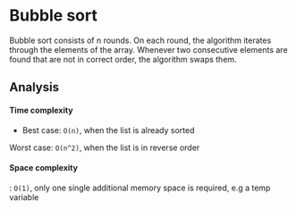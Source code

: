# Bubble sort

Bubble sort consists of n rounds. On each round, the algorithm iterates
through the elements of the array. Whenever two consecutive elements are found
that are not in correct order, the algorithm swaps them.

## Analysis
#### Time complexity 
- Best case: `O(n)`, when the list is already sorted

Worst case: `O(n^2)`, when the list is in reverse order

#### Space complexity
: `O(1)`, only one single additional memory space is required, e.g a temp variable